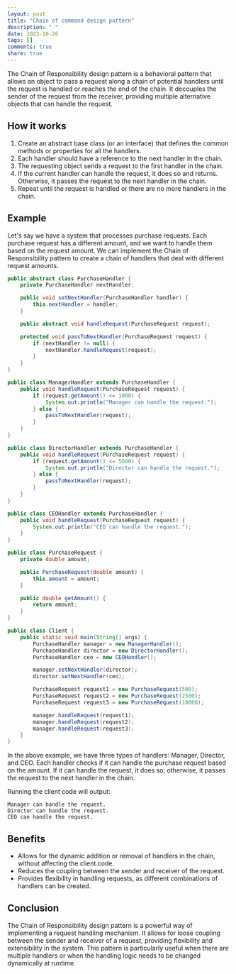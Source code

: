 ```yaml
---
layout: post
title: "Chain of command design pattern"
description: " "
date: 2023-10-26
tags: []
comments: true
share: true
---
```


The Chain of Responsibility design pattern is a behavioral pattern that allows an object to pass a request along a chain of potential handlers until the request is handled or reaches the end of the chain. It decouples the sender of the request from the receiver, providing multiple alternative objects that can handle the request.

## How it works

1. Create an abstract base class (or an interface) that defines the common methods or properties for all the handlers.
2. Each handler should have a reference to the next handler in the chain.
3. The requesting object sends a request to the first handler in the chain.
4. If the current handler can handle the request, it does so and returns. Otherwise, it passes the request to the next handler in the chain.
5. Repeat until the request is handled or there are no more handlers in the chain.

## Example

Let's say we have a system that processes purchase requests. Each purchase request has a different amount, and we want to handle them based on the request amount. We can implement the Chain of Responsibility pattern to create a chain of handlers that deal with different request amounts.

```java
public abstract class PurchaseHandler {
    private PurchaseHandler nextHandler;

    public void setNextHandler(PurchaseHandler handler) {
        this.nextHandler = handler;
    }

    public abstract void handleRequest(PurchaseRequest request);

    protected void passToNextHandler(PurchaseRequest request) {
        if (nextHandler != null) {
            nextHandler.handleRequest(request);
        }
    }
}

public class ManagerHandler extends PurchaseHandler {
    public void handleRequest(PurchaseRequest request) {
        if (request.getAmount() <= 1000) {
            System.out.println("Manager can handle the request.");
        } else {
            passToNextHandler(request);
        }
    }
}

public class DirectorHandler extends PurchaseHandler {
    public void handleRequest(PurchaseRequest request) {
        if (request.getAmount() <= 5000) {
            System.out.println("Director can handle the request.");
        } else {
            passToNextHandler(request);
        }
    }
}

public class CEOHandler extends PurchaseHandler {
    public void handleRequest(PurchaseRequest request) {
        System.out.println("CEO can handle the request.");
    }
}

public class PurchaseRequest {
    private double amount;

    public PurchaseRequest(double amount) {
        this.amount = amount;
    }

    public double getAmount() {
        return amount;
    }
}

public class Client {
    public static void main(String[] args) {
        PurchaseHandler manager = new ManagerHandler();
        PurchaseHandler director = new DirectorHandler();
        PurchaseHandler ceo = new CEOHandler();

        manager.setNextHandler(director);
        director.setNextHandler(ceo);

        PurchaseRequest request1 = new PurchaseRequest(500);
        PurchaseRequest request2 = new PurchaseRequest(2500);
        PurchaseRequest request3 = new PurchaseRequest(10000);

        manager.handleRequest(request1);
        manager.handleRequest(request2);
        manager.handleRequest(request3);
    }
}
```

In the above example, we have three types of handlers: Manager, Director, and CEO. Each handler checks if it can handle the purchase request based on the amount. If it can handle the request, it does so; otherwise, it passes the request to the next handler in the chain.

Running the client code will output:
```
Manager can handle the request.
Director can handle the request.
CEO can handle the request.
```

## Benefits

- Allows for the dynamic addition or removal of handlers in the chain, without affecting the client code.
- Reduces the coupling between the sender and receiver of the request.
- Provides flexibility in handling requests, as different combinations of handlers can be created.

## Conclusion

The Chain of Responsibility design pattern is a powerful way of implementing a request handling mechanism. It allows for loose coupling between the sender and receiver of a request, providing flexibility and extensibility in the system. This pattern is particularly useful when there are multiple handlers or when the handling logic needs to be changed dynamically at runtime.